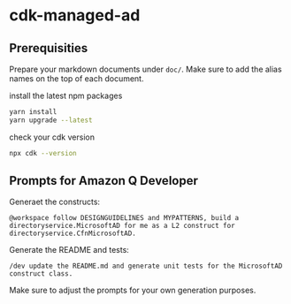 # cdk-managed-ad

## Prerequisities

Prepare your markdown documents under `doc/`. Make sure to add the alias names on the top of each document.

install the latest npm packages

```bash
yarn install
yarn upgrade --latest
```

check your cdk version

```bash
npx cdk --version
```

## Prompts for Amazon Q Developer

Generaet the constructs:

```
@workspace follow DESIGNGUIDELINES and MYPATTERNS, build a directoryservice.MicrosoftAD for me as a L2 construct for directoryservice.CfnMicrosoftAD.
```

Generate the README and tests:

```
/dev update the README.md and generate unit tests for the MicrosoftAD construct class.
```

Make sure to adjust the prompts for your own generation purposes.
